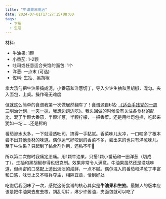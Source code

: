 ```yaml
---
title: "牛油果三明治"
date: 2024-07-01T17:27:15+08:00
tags:
  - 下厨
  - 生活
---
```


材料: 
* 牛油果: 1颗
* 小番茄: 1-2颗
* 吐司或任意适合夹馅的面包: 1个
* 洋葱: 一点末 (可选)
* 佐料: 生抽、黑胡椒

拿大汤勺把牛油果捣成泥，小番茄和洋葱切丁，导入少许生抽和黑胡椒，混匀。夹入面包，上桌。操作毫无难度

但就这么简单的食谱我第一次做居然翻车了！食谱源自b站: [《适合手残党的一周三明治计划，一夹一抹，我想边跑边吃》](https://www.bilibili.com/video/BV1hr4y197rU/?spm_id_from=333.999.0.0)。我头回做的时候没有关注各食材的配比，混了半颗大番茄，半颗洋葱，半颗柠檬，一把香菜。还是用吐司包括，吃起来犹如一坨……还是稀的

番茄渗水太多，一下就浸透吐司，搞得一手黏腻。香菜味儿太冲，一口咬多了根本尝不出其他食材的味道。偶尔运气好咬到的香菜不多，尝出来的也只有洋葱味儿。至于牛油果？只起到了黏合剂作用，还粘不牢🤮

所以第二次做时我痛定思痛。用1颗牛油果，只搭1颗小番茄和一圈洋葱（切成丁）。生抽和黑胡椒参得也很克制。效果非常令人满意。牛油果虽然还是没啥味道，但绵密的口感配上透出淡淡的咸鲜，一点不腻。偶尔混入的番茄和洋葱丁丰富和口感，味觉上又不喧兵夺主，相隔宜章，恰到好处

吃饱后我回味了一次，感觉这份食谱的核心其实是**牛油果和生抽**。最懒人的版本应该是把牛油果去皮去核，胡乱切片，淋少许酱油，夹面包就可以吃了